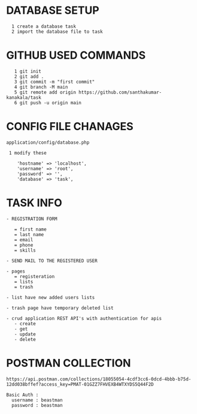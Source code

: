 

# DATABASE SETUP

	  1 create a database task
	  2 import the database file to task


# GITHUB USED COMMANDS

	   1 git init
	   2 git add .
	   3 git commit -m "first commit"
	   4 git branch -M main
	   5 git remote add origin https://github.com/santhakumar-kanakala/task
	   6 git push -u origin main


# CONFIG FILE CHANAGES
    application/config/database.php 
     
     1 modify these 

		'hostname' => 'localhost',
		'username' => 'root',
		'password' => '',
		'database' => 'task',



# TASK INFO

	- REGISTRATION FORM 

	   = first name
	   = last name
	   = email
	   = phone
	   = skills

	- SEND MAIL TO THE REGISTERED USER

	- pages
	   = registeration 
	   = lists
	   = trash

	- list have new added users lists

	- trash page have temporary deleted list

	- crud application REST API's with authentication for apis
	   - create
	   - get
	   - update
	   - delete


# POSTMAN COLLECTION
	https://api.postman.com/collections/18055054-4cdf3cc6-0dcd-4bbb-b75d-12dd038bffef?access_key=PMAT-01GZZ7FHVEXB4WTXYDS5Q44F2D

	Basic Auth :  
	  username : beastman
	  password : beastman



